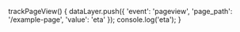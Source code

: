 trackPageView() {
    dataLayer.push({
      'event': 'pageview',
      'page_path': '/example-page',
      'value': 'eta'
    });
    console.log('eta');
  }